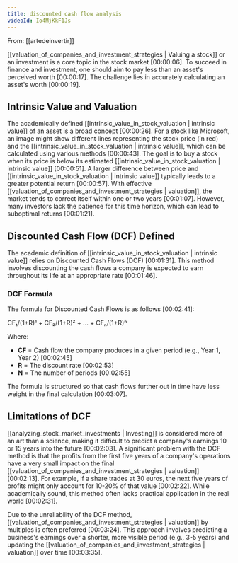 ```yaml
---
title: discounted cash flow analysis
videoId: Io4MjKkF1Js
---
```


From: [[artedeinvertir]] <br/> 

[[valuation_of_companies_and_investment_strategies | Valuing a stock]] or an investment is a core topic in the stock market <a class="yt-timestamp" data-t="00:00:06">[00:00:06]</a>. To succeed in finance and investment, one should aim to pay less than an asset's perceived worth <a class="yt-timestamp" data-t="00:00:17">[00:00:17]</a>. The challenge lies in accurately calculating an asset's worth <a class="yt-timestamp" data-t="00:00:19">[00:00:19]</a>.

## Intrinsic Value and Valuation
The academically defined [[intrinsic_value_in_stock_valuation | intrinsic value]] of an asset is a broad concept <a class="yt-timestamp" data-t="00:00:26">[00:00:26]</a>. For a stock like Microsoft, an image might show different lines representing the stock price (in red) and the [[intrinsic_value_in_stock_valuation | intrinsic value]], which can be calculated using various methods <a class="yt-timestamp" data-t="00:00:43">[00:00:43]</a>. The goal is to buy a stock when its price is below its estimated [[intrinsic_value_in_stock_valuation | intrinsic value]] <a class="yt-timestamp" data-t="00:00:51">[00:00:51]</a>. A larger difference between price and [[intrinsic_value_in_stock_valuation | intrinsic value]] typically leads to a greater potential return <a class="yt-timestamp" data-t="00:00:57">[00:00:57]</a>. With effective [[valuation_of_companies_and_investment_strategies | valuation]], the market tends to correct itself within one or two years <a class="yt-timestamp" data-t="00:01:07">[00:01:07]</a>. However, many investors lack the patience for this time horizon, which can lead to suboptimal returns <a class="yt-timestamp" data-t="00:01:21">[00:01:21]</a>.

## Discounted Cash Flow (DCF) Defined
The academic definition of [[intrinsic_value_in_stock_valuation | intrinsic value]] relies on Discounted Cash Flows (DCF) <a class="yt-timestamp" data-t="00:01:31">[00:01:31]</a>. This method involves discounting the cash flows a company is expected to earn throughout its life at an appropriate rate <a class="yt-timestamp" data-t="00:01:46">[00:01:46]</a>.

### DCF Formula
The formula for Discounted Cash Flows is as follows <a class="yt-timestamp" data-t="00:02:41">[00:02:41]</a>:

CF₁/(1+R)¹ + CF₂/(1+R)² + ... + CFₙ/(1+R)ⁿ

Where:
*   **CF** = Cash flow the company produces in a given period (e.g., Year 1, Year 2) <a class="yt-timestamp" data-t="00:02:45">[00:02:45]</a>
*   **R** = The discount rate <a class="yt-timestamp" data-t="00:02:53">[00:02:53]</a>
*   **N** = The number of periods <a class="yt-timestamp" data-t="00:02:55">[00:02:55]</a>

The formula is structured so that cash flows further out in time have less weight in the final calculation <a class="yt-timestamp" data-t="00:03:07">[00:03:07]</a>.

## Limitations of DCF
[[analyzing_stock_market_investments | Investing]] is considered more of an art than a science, making it difficult to predict a company's earnings 10 or 15 years into the future <a class="yt-timestamp" data-t="00:02:03">[00:02:03]</a>. A significant problem with the DCF method is that the profits from the first five years of a company's operations have a very small impact on the final [[valuation_of_companies_and_investment_strategies | valuation]] <a class="yt-timestamp" data-t="00:02:13">[00:02:13]</a>. For example, if a share trades at 30 euros, the next five years of profits might only account for 10-20% of that value <a class="yt-timestamp" data-t="00:02:22">[00:02:22]</a>. While academically sound, this method often lacks practical application in the real world <a class="yt-timestamp" data-t="00:02:31">[00:02:31]</a>.

Due to the unreliability of the DCF method, [[valuation_of_companies_and_investment_strategies | valuation]] by multiples is often preferred <a class="yt-timestamp" data-t="00:03:24">[00:03:24]</a>. This approach involves predicting a business's earnings over a shorter, more visible period (e.g., 3-5 years) and updating the [[valuation_of_companies_and_investment_strategies | valuation]] over time <a class="yt-timestamp" data-t="00:03:35">[00:03:35]</a>.